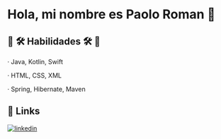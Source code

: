# Hola, mi nombre es Paolo Roman 👋
## 🎯 🛠️ Habilidades 🛠️ 🎯

· Java, Kotlin, Swift

· HTML, CSS, XML

· Spring, Hibernate, Maven

## 🔗 Links
[![linkedin](https://img.shields.io/badge/linkedin-0A66C2?style=for-the-badge&logo=linkedin&logoColor=white)](https://www.linkedin.com/in/paolo-roman-sandoya)
